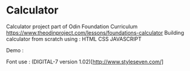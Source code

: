 # Calculator
Calculator project part of Odin Foundation Curriculum
https://www.theodinproject.com/lessons/foundations-calculator
Building calculator from scratch using :
HTML
CSS
JAVASCRIPT

Demo : 

Font use : 
(DIGITAL-7 version 1.02)[http://www.styleseven.com/]